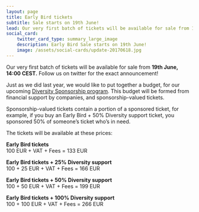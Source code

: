 ```yaml
---
layout: page
title: Early Bird tickets
subtitle: Sale starts on 19th June!
lead: Our very first batch of tickets will be available for sale from 19th June, 14:00 CET.
social_card:
    twitter_card_type: summary_large_image
    description: Early Bird Sale starts on 19th June!
    image: /assets/social-cards/update-20170618.jpg
---
```


Our very first batch of tickets will be available for sale from **19th June, 14:00 CEST.**
Follow us on twitter for the exact announcement!

Just as we did last year, we would like to put together a budget, for our upcoming [Diversity Sponsorship program](http://jsconfbp.com/diversity-sponsorship). This budget will be formed from financial support by companies, and sponsorship-valued tickets.

Sponsorship-valued tickets contain a portion of a sponsored ticket, for example, if you buy an Early Bird + 50% Diversity support ticket, you sponsored 50% of someone’s ticket who’s in need.

The tickets will be available at these prices:

**Early Bird tickets**  
100 EUR + VAT + Fees = 133 EUR

**Early Bird tickets + 25% Diversity support**  
100 + 25 EUR + VAT + Fees = 166 EUR

**Early Bird tickets + 50% Diversity support**  
100 + 50 EUR + VAT + Fees = 199 EUR

**Early Bird tickets + 100% Diversity support**  
100 + 100 EUR + VAT + Fees = 266 EUR